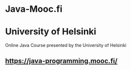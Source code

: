 # Java-Mooc.fi
# University of Helsinki 
Online Java Course presented by the University of Helsinki
## https://java-programming.mooc.fi/
